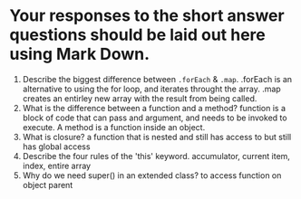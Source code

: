 # Your responses to the short answer questions should be laid out here using Mark Down.
1. Describe the biggest difference between `.forEach` & `.map`. .forEach is an alternative to using the for loop, and iterates throught the array. .map creates an entirley new array with the result from being called.
2. What is the difference between a function and a method? function is a block of code that can pass and argument, and needs to be invoked to execute. A method is a function inside an object.
3. What is closure? a function that is nested and still has access to but still has global access
4. Describe the four rules of the 'this' keyword. accumulator, current item, index, entire array
5. Why do we need super() in an extended class? to access function on object parent
